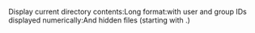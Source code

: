 Display current directory contents:Long format:with user and group IDs displayed numerically:And hidden files (starting with .)
